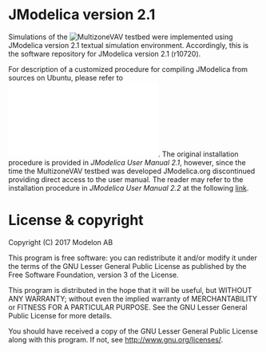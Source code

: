 # JModelica version 2.1
Simulations of the ![MultizoneVAV](../MultizoneVAV) testbed were implemented using JModelica version 2.1 textual simulation environment. Accordingly, this is the software repository for JModelica version 2.1 (r10720). 

For description of a customized procedure for compiling JModelica from sources on Ubuntu, please refer to ![Section 1 in the MultizoneVAV README file](../MultizoneVAV/MultizoneVAV%200.1.0/README.md). The original installation procedure is provided in *JModelica User Manual 2.1*, however, since the time the MultizoneVAV testbed was developed JModelica.org discontinued providing direct access to the user manual. The reader may refer to the installation procedure in *JModelica User Manual 2.2* at the following [link](https://jmodelica.org/downloads/UsersGuide.pdf).

# License & copyright
Copyright (C) 2017 Modelon AB

This program is free software: you can redistribute it and/or modify it under the terms of the GNU Lesser General Public License as published by the Free Software Foundation, version 3 of the License.

This program is distributed in the hope that it will be useful, but WITHOUT ANY WARRANTY; without even the implied warranty of MERCHANTABILITY or FITNESS FOR A PARTICULAR PURPOSE. See the GNU Lesser General Public License for more details.

You should have received a copy of the GNU Lesser General Public License along with this program. If not, see <http://www.gnu.org/licenses/>.


